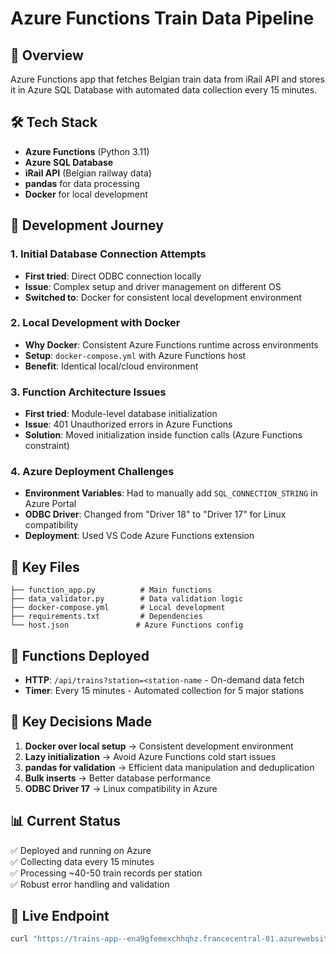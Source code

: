 # Azure Functions Train Data Pipeline

## 🎯 Overview
Azure Functions app that fetches Belgian train data from iRail API and stores it in Azure SQL Database with automated data collection every 15 minutes.

## 🛠️ Tech Stack
- **Azure Functions** (Python 3.11)
- **Azure SQL Database** 
- **iRail API** (Belgian railway data)
- **pandas** for data processing
- **Docker** for local development

## 🚀 Development Journey

### 1. Initial Database Connection Attempts
- **First tried**: Direct ODBC connection locally
- **Issue**: Complex setup and driver management on different OS
- **Switched to**: Docker for consistent local development environment

### 2. Local Development with Docker
- **Why Docker**: Consistent Azure Functions runtime across environments
- **Setup**: `docker-compose.yml` with Azure Functions host
- **Benefit**: Identical local/cloud environment

### 3. Function Architecture Issues
- **First tried**: Module-level database initialization
- **Issue**: 401 Unauthorized errors in Azure Functions
- **Solution**: Moved initialization inside function calls (Azure Functions constraint)

### 4. Azure Deployment Challenges
- **Environment Variables**: Had to manually add `SQL_CONNECTION_STRING` in Azure Portal
- **ODBC Driver**: Changed from "Driver 18" to "Driver 17" for Linux compatibility
- **Deployment**: Used VS Code Azure Functions extension

## 📁 Key Files
```
├── function_app.py          # Main functions
├── data_validator.py        # Data validation logic  
├── docker-compose.yml       # Local development
├── requirements.txt         # Dependencies
└── host.json               # Azure Functions config
```

## 🧪 Functions Deployed
- **HTTP**: `/api/trains?station=<station-name` - On-demand data fetch
- **Timer**: Every 15 minutes - Automated collection for 5 major stations

## 🎯 Key Decisions Made

1. **Docker over local setup** → Consistent development environment
2. **Lazy initialization** → Avoid Azure Functions cold start issues  
3. **pandas for validation** → Efficient data manipulation and deduplication
4. **Bulk inserts** → Better database performance
5. **ODBC Driver 17** → Linux compatibility in Azure

## 📊 Current Status
✅ Deployed and running on Azure  
✅ Collecting data every 15 minutes  
✅ Processing ~40-50 train records per station  
✅ Robust error handling and validation

## 🔗 Live Endpoint
```bash
curl "https://trains-app--ena9gfemexchhqhz.francecentral-01.azurewebsites.net/api/trains?station=Brussels-Central"
```